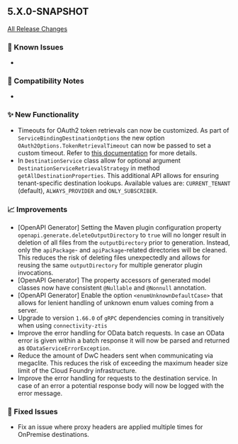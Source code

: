 ## 5.X.0-SNAPSHOT

[All Release Changes](https://github.com/SAP/cloud-sdk-java/releases)

### 🚧 Known Issues

- 

### 🔧 Compatibility Notes

- 

### ✨ New Functionality

- Timeouts for OAuth2 token retrievals can now be customized.
  As part of `ServiceBindingDestinationOptions` the new option `OAuth2Options.TokenRetrievalTimeout` can now be passed to set a custom timeout.
  Refer to [this documentation](https://sap.github.io/cloud-sdk/docs/java/features/connectivity/service-bindings#about-the-options) for more details.
- In `DestinationService` class allow for optional argument `DestinationServiceRetrievalStrategy` in method `getAllDestinationProperties`.
  This additional API allows for ensuring tenant-specific destination lookups.
  Available values are: `CURRENT_TENANT` (default), `ALWAYS_PROVIDER` and `ONLY_SUBSCRIBER`.
  

### 📈 Improvements

- \[OpenAPI Generator\] Setting the Maven plugin configuration property `openapi.generate.deleteOutputDirectory` to `true` will no longer result in deletion of all files from the `outputDirectory` prior to generation.
  Instead, only the `apiPackage`- and `apiPackage`-related directories will be cleaned.
  This reduces the risk of deleting files unexpectedly and allows for reusing the same `outputDirectory` for multiple generator plugin invocations.
- \[OpenAPI Generator\] The property accessors of generated model classes now have consistent `@Nullable` and `@Nonnull` annotation.
- \[OpenAPI Generator\] Enable the option `<enumUnknownDefaultCase>` that allows for lenient handling of unknown enum values coming from a server.
- Upgrade  to version `1.66.0` of `gRPC` dependencies coming in transitively when using `connectivity-ztis`
- Improve the error handling for OData batch requests.
  In case an OData error is given within a batch response it will now be parsed and returned as `ODataServiceErrorException`.
- Reduce the amount of DwC headers sent when communicating via megaclite.
  This reduces the risk of exceeding the maximum header size limit of the Cloud Foundry infrastructure.
- Improve the error handling for requests to the destination service.
  In case of an error a potential response body will now be logged with the error message.

### 🐛 Fixed Issues

- Fix an issue where proxy headers are applied multiple times for OnPremise destinations.
